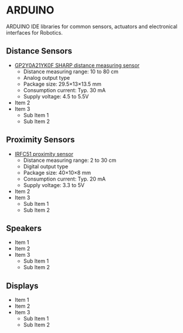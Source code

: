 # ARDUINO
ARDUINO IDE libraries for common sensors, actuators and electronical interfaces for Robotics.

## Distance Sensors
- [GP2Y0A21YK0F SHARP distance measuring sensor](https://github.com/BlueOCN/ARDUINO/tree/main/GP2Y0A21YK0F "GP2Y0A21YK0F's Library")
  - Distance measuring range: 10 to 80 cm
  - Analog output type
  - Package size: 29.5×13×13.5 mm
  - Consumption current: Typ. 30 mA
  - Supply voltage: 4.5 to 5.5V
- Item 2
- Item 3
  - Sub Item 1
  - Sub Item 2
## Proximity Sensors
- [IRFC51 proximity sensor](https://github.com/BlueOCN/ARDUINO/tree/main/IRFC51 "IRFC51's Library")
  - Distance measuring range: 2 to 30 cm
  - Digital output type
  - Package size: 40×10×8 mm
  - Consumption current: Typ. 20 mA
  - Supply voltage: 3.3 to 5V
- Item 2
- Item 3
  - Sub Item 1
  - Sub Item 2
## Speakers
- Item 1
- Item 2
- Item 3
  - Sub Item 1
  - Sub Item 2
## Displays
- Item 1
- Item 2
- Item 3
  - Sub Item 1
  - Sub Item 2

